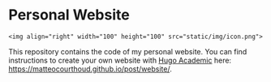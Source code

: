 # Personal Website

```
<img align="right" width="100" height="100" src="static/img/icon.png">
```

This repository contains the code of my personal website. You can find instructions to create your own website with [Hugo Academic](https://themes.gohugo.io/academic/) here: https://matteocourthoud.github.io/post/website/.


